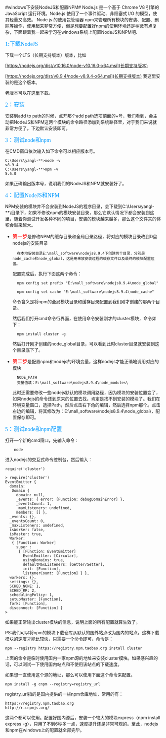  
#windows下安装NodeJS和配置NPM#
  Node.js 是一个基于 Chrome V8 引擎的 JavaScript 运行环境。Node.js 使用了一个事件驱动、非阻塞式 I/O 的模型，使其轻量又高效。 Node.js 的使用包管理器 npm来管理所有模块的安装、配置、删除等操作，使用起来非常方便，但是想要配置好npm的使用环境还是稍微有点复杂，下面跟着我一起来学习在windows系统上配置NodeJS和NPM吧.


<font color=#0099ff size=4 face="黑体">1:下载NodeJS</font>

下载一个LTS（长期支持版本）版本，比如

[https://nodejs.org/dist/v10.16.0/node-v10.16.0-x64.msi](长期支持版本)

[https://nodejs.org/dist/v8.9.4/node-v8.9.4-x64.msi](长期支持版本) 我这里安装的是这个版本。

老版本可以在[这里](https://nodejs.org/dist/)下载。


<font color=#0099ff size=4 face="黑体">2：安装</font>

安装到add to path的时候，点开那个add path选项前面的+号，我们看到，会主动把NodeJS和NPM这两个模块的命令路径添加到系统路径里，对于我们来说就非常方便了。下边默认安装即可。

<font color=#0099ff size=4 face="黑体">3：测试node和npm</font>

在CMD窗口依次输入如下命令可以相应版本号。

	C:\Users\yangl-**>node -v
	v8.9.4
	C:\Users\yangl-**>npm -v
	5.6.0

如果正确输出版本号，说明我们的NodeJS和NPM就安装好了。

<font color=#0099ff size=4 face="黑体">4：配置NodeJS和NPM</font>

 NPM安装的模块并不会安装到NodeJS的程序目录，会下载到C:\Users\yangl-**\目录下，如果不修改npm的模块安装目录，那么它默认情况下都会安装到这里，随着你测试开发各种不同的项目，安装的模块越来越多，那么这个文件夹的体积会越来越大。

* <font color="red" size=3 face="黑体">第一步</font>是修改NPM的缓存目录和全局目录路径，将对应的模块目录改到D盘nodejs的安装目录
  
		在本地安装目录E:\mall_software\nodejs8.9.4下创建两个目录，分别是node_cache和node_global，这是用来放安装过程的缓存文件以及最终的模块配置位置。

	配置完成后，执行下面这两个命令：

		npm config set prefix "E:\mall_software\nodejs8.9.4\node_global"

		npm config set cache "E:\mall_software\nodejs8.9.4\node_cache"

	命令含义是将npm的全局模块目录和缓存目录配置到我们刚才创建的那两个目录。

	然后我们打开cmd命令行界面，在使用命令安装刚才的cluster模块，命令如下：

		npm install cluster -g

	然后打开刚才创建的node_global目录，可以看到此时cluster目录就安装到这个目录底下了。

* <font color="red" size=3 face="黑体">第二步</font>是配置npm和nodejs的环境变量，这样nodejs才能正确地调用对应的模块

		NODE_PATH
		变量值填：E:\mall_software\nodejs8.9.4\node_modules\

	此时还需要修改一些nodejs默认的模块调用路径，因为模块的安装位置变了，如果nodejs的命令还到原来的位置去找，肯定是找不到安装的模块了。我们在环境变量窗口，选择Path，然后点击右下角的编辑，然后选择npm那个。点击右边的编辑，将其修改为：E:\mall_software\nodejs8.9.4\node_global\，配置保存即可。


<font color=#0099ff size=4 face="黑体">5：测试node和npm配置</font>

打开一个新的cmd窗口，先输入命令：

		node

进入nodejs的交互式命令控制台，然后输入：

	require('cluster')

	> require('cluster')
	EventEmitter {
	  domain:
	   Domain {
	     domain: null,
	     _events: { error: [Function: debugDomainError] },
	     _eventsCount: 1,
	     _maxListeners: undefined,
	     members: [] },
	  _events: {},
	  _eventsCount: 0,
	  _maxListeners: undefined,
	  isWorker: false,
	  isMaster: true,
	  Worker:
	   { [Function: Worker]
	     super_:
	      { [Function: EventEmitter]
	        EventEmitter: [Circular],
	        usingDomains: true,
	        defaultMaxListeners: [Getter/Setter],
	        init: [Function],
	        listenerCount: [Function] } },
	  workers: {},
	  settings: {},
	  SCHED_NONE: 1,
	  SCHED_RR: 2,
	  schedulingPolicy: 1,
	  setupMaster: [Function],
	  fork: [Function],
	  disconnect: [Function] }
	>

如果能正常输出cluster模块的信息，说明上面的所有配置就算生效了。

PS:我们可以将npm的模块下载仓库从默认的国外站点改为国内的站点，这样下载模块的速度才能比较快，只需要一个命令即可，命令是：

	npm --registry https://registry.npm.taobao.org install cluster

上面的命令是临时使用国内一家npm源的地址来安装cluster模块。如果感兴趣的话，可以测试一下使用国内站点和不使用该站点的下载速度。

如果想一直使用这个源的地址，那么可以使用下面这个命令来配置。

	npm install -g cnpm --registry=registry_url

registry_url指的是国内提供的一些npm仓库地址，常用的有：

	https://registry.npm.taobao.org
	http://r.cnpmjs.org/

这两个都可以使用。配置好国内源后，安装一个较大的模块express（npm install express -g），只用了不到6秒多一点，速度提升还是非常可观的。至此，nodejs和npm在windows上的配置就全部完毕。






